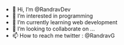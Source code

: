 - 👋 Hi, I’m @RandravDev
- 👀 I’m interested in programming
- 🌱 I’m currently learning web development
- 💞️ I’m looking to collaborate on ...
- 📫 How to reach me twitter : @RandravG

<!---
RandravDev/RandravDev is a ✨ special ✨ repository because its `README.md` (this file) appears on your GitHub profile.
You can click the Preview link to take a look at your changes.
--->

